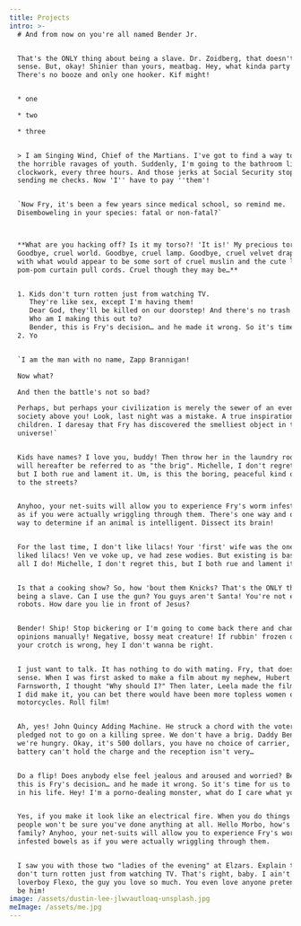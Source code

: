 ```yaml
---
title: Projects
intro: >-
  # And from now on you're all named Bender Jr.


  That's the ONLY thing about being a slave. Dr. Zoidberg, that doesn't make
  sense. But, okay! Shinier than yours, meatbag. Hey, what kinda party is this?
  There's no booze and only one hooker. Kif might!


  * one 

  * two

  * three


  > I am Singing Wind, Chief of the Martians. I've got to find a way to escape
  the horrible ravages of youth. Suddenly, I'm going to the bathroom like
  clockwork, every three hours. And those jerks at Social Security stopped
  sending me checks. Now 'I'' have to pay ''them'!


  `Now Fry, it's been a few years since medical school, so remind me.
  Disemboweling in your species: fatal or non-fatal?`



  **What are you hacking off? Is it my torso?! 'It is!' My precious torso!
  Goodbye, cruel world. Goodbye, cruel lamp. Goodbye, cruel velvet drapes, lined
  with what would appear to be some sort of cruel muslin and the cute little
  pom-pom curtain pull cords. Cruel though they may be…**


  1. Kids don't turn rotten just from watching TV.
     They're like sex, except I'm having them!
     Dear God, they'll be killed on our doorstep! And there's no trash pickup until January 3rd.
     Who am I making this out to?
     Bender, this is Fry's decision… and he made it wrong. So it's time for us to interfere in his life. Aww, it's true. I've been hiding it for so long. Fry! Stay back! He's too powerful! Interesting. No, wait, the other thing: tedious.
  2. Yo


  `I am the man with no name, Zapp Brannigan!

  Now what?

  And then the battle's not so bad?

  Perhaps, but perhaps your civilization is merely the sewer of an even greater
  society above you! Look, last night was a mistake. A true inspiration for the
  children. I daresay that Fry has discovered the smelliest object in the known
  universe!`


  Kids have names? I love you, buddy! Then throw her in the laundry room, which
  will hereafter be referred to as "the brig". Michelle, I don't regret this,
  but I both rue and lament it. Um, is this the boring, peaceful kind of taking
  to the streets?


  Anyhoo, your net-suits will allow you to experience Fry's worm infested bowels
  as if you were actually wriggling through them. There's one way and only one
  way to determine if an animal is intelligent. Dissect its brain!


  For the last time, I don't like lilacs! Your 'first' wife was the one who
  liked lilacs! Ven ve voke up, ve had zese wodies. But existing is basically
  all I do! Michelle, I don't regret this, but I both rue and lament it.


  Is that a cooking show? So, how 'bout them Knicks? That's the ONLY thing about
  being a slave. Can I use the gun? You guys aren't Santa! You're not even
  robots. How dare you lie in front of Jesus?


  Bender! Ship! Stop bickering or I'm going to come back there and change your
  opinions manually! Negative, bossy meat creature! If rubbin' frozen dirt in
  your crotch is wrong, hey I don't wanna be right.


  I just want to talk. It has nothing to do with mating. Fry, that doesn't make
  sense. When I was first asked to make a film about my nephew, Hubert
  Farnsworth, I thought "Why should I?" Then later, Leela made the film. But if
  I did make it, you can bet there would have been more topless women on
  motorcycles. Roll film!


  Ah, yes! John Quincy Adding Machine. He struck a chord with the voters when he
  pledged not to go on a killing spree. We don't have a brig. Daddy Bender,
  we're hungry. Okay, it's 500 dollars, you have no choice of carrier, the
  battery can't hold the charge and the reception isn't very…


  Do a flip! Does anybody else feel jealous and aroused and worried? Bender,
  this is Fry's decision… and he made it wrong. So it's time for us to interfere
  in his life. Hey! I'm a porno-dealing monster, what do I care what you think?


  Yes, if you make it look like an electrical fire. When you do things right,
  people won't be sure you've done anything at all. Hello Morbo, how's the
  family? Anyhoo, your net-suits will allow you to experience Fry's worm
  infested bowels as if you were actually wriggling through them.


  I saw you with those two "ladies of the evening" at Elzars. Explain that. Kids
  don't turn rotten just from watching TV. That's right, baby. I ain't your
  loverboy Flexo, the guy you love so much. You even love anyone pretending to
  be him!
image: /assets/dustin-lee-jlwvautloaq-unsplash.jpg
meImage: /assets/me.jpg
---
```

